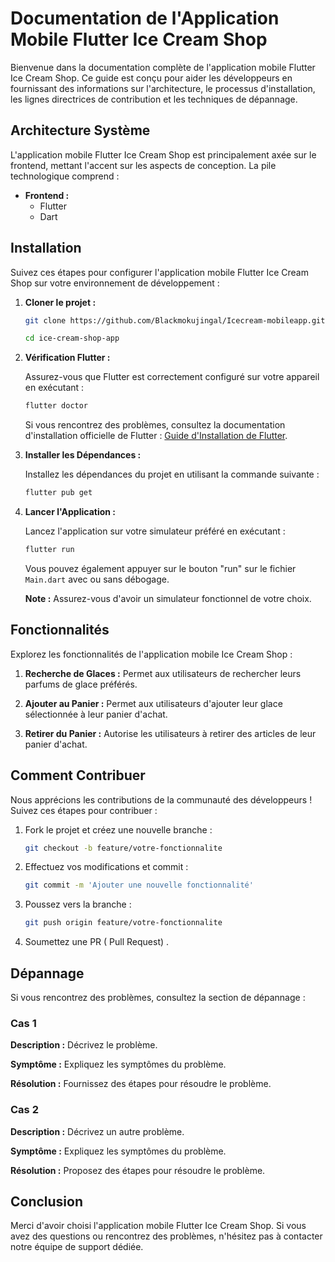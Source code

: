 # Documentation de l'Application Mobile Flutter Ice Cream Shop

Bienvenue dans la documentation complète de l'application mobile Flutter Ice Cream Shop. Ce guide est conçu pour aider les développeurs en fournissant des informations sur l'architecture, le processus d'installation, les lignes directrices de contribution et les techniques de dépannage.

## Architecture Système

L'application mobile Flutter Ice Cream Shop est principalement axée sur le frontend, mettant l'accent sur les aspects de conception. La pile technologique comprend :

-   **Frontend :**
    -   Flutter
    -   Dart

## Installation

Suivez ces étapes pour configurer l'application mobile Flutter Ice Cream Shop sur votre environnement de développement :

1. **Cloner le projet :**

    ```bash
    git clone https://github.com/Blackmokujingal/Icecream-mobileapp.git
    ```

    ```bash
    cd ice-cream-shop-app
    ```

2. **Vérification Flutter :**

    Assurez-vous que Flutter est correctement configuré sur votre appareil en exécutant :

    ```bash
    flutter doctor
    ```

    Si vous rencontrez des problèmes, consultez la documentation d'installation officielle de Flutter : [Guide d'Installation de Flutter](https://docs.flutter.dev/get-started/install).

3. **Installer les Dépendances :**

    Installez les dépendances du projet en utilisant la commande suivante :

    ```bash
    flutter pub get
    ```

4. **Lancer l'Application :**

    Lancez l'application sur votre simulateur préféré en exécutant :

    ```bash
    flutter run
    ```

    Vous pouvez également appuyer sur le bouton "run" sur le fichier `Main.dart` avec ou sans débogage.

    **Note :** Assurez-vous d'avoir un simulateur fonctionnel de votre choix.

## Fonctionnalités

Explorez les fonctionnalités de l'application mobile Ice Cream Shop :

1. **Recherche de Glaces :**
   Permet aux utilisateurs de rechercher leurs parfums de glace préférés.

2. **Ajouter au Panier :**
   Permet aux utilisateurs d'ajouter leur glace sélectionnée à leur panier d'achat.

3. **Retirer du Panier :**
   Autorise les utilisateurs à retirer des articles de leur panier d'achat.

## Comment Contribuer

Nous apprécions les contributions de la communauté des développeurs ! Suivez ces étapes pour contribuer :

1. Fork le projet et créez une nouvelle branche :

    ```bash
    git checkout -b feature/votre-fonctionnalite
    ```

2. Effectuez vos modifications et commit :

    ```bash
    git commit -m 'Ajouter une nouvelle fonctionnalité'
    ```

3. Poussez vers la branche :

    ```bash
    git push origin feature/votre-fonctionnalite
    ```

4. Soumettez une PR ( Pull Request) .

## Dépannage

Si vous rencontrez des problèmes, consultez la section de dépannage :

### Cas 1

**Description :**
Décrivez le problème.

**Symptôme :**
Expliquez les symptômes du problème.

**Résolution :**
Fournissez des étapes pour résoudre le problème.

### Cas 2

**Description :**
Décrivez un autre problème.

**Symptôme :**
Expliquez les symptômes du problème.

**Résolution :**
Proposez des étapes pour résoudre le problème.

## Conclusion

Merci d'avoir choisi l'application mobile Flutter Ice Cream Shop. Si vous avez des questions ou rencontrez des problèmes, n'hésitez pas à contacter notre équipe de support dédiée.

